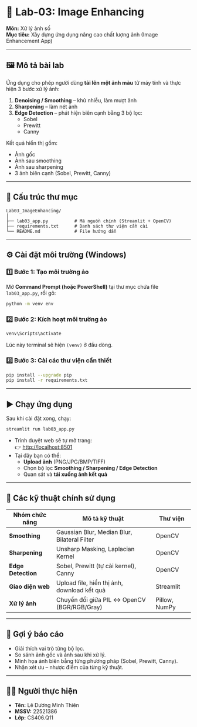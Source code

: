 
# 🧪 Lab-03: Image Enhancing  
**Môn:** Xử lý ảnh số  
**Mục tiêu:** Xây dựng ứng dụng nâng cao chất lượng ảnh (Image Enhancement App)

---

## 🖼️ Mô tả bài lab
Ứng dụng cho phép người dùng **tải lên một ảnh màu** từ máy tính và thực hiện 3 bước xử lý ảnh:
1. **Denoising / Smoothing** – khử nhiễu, làm mượt ảnh  
2. **Sharpening** – làm nét ảnh  
3. **Edge Detection** – phát hiện biên cạnh bằng 3 bộ lọc:
   - Sobel  
   - Prewitt  
   - Canny  

Kết quả hiển thị gồm:
- Ảnh gốc  
- Ảnh sau smoothing  
- Ảnh sau sharpening  
- 3 ảnh biên cạnh (Sobel, Prewitt, Canny)

---

## 📂 Cấu trúc thư mục
```
Lab03_ImageEnhancing/
│
├── lab03_app.py          # Mã nguồn chính (Streamlit + OpenCV)
├── requirements.txt      # Danh sách thư viện cần cài
└── README.md             # File hướng dẫn
```

---

## ⚙️ Cài đặt môi trường (Windows)

### 1️⃣ Bước 1: Tạo môi trường ảo
Mở **Command Prompt (hoặc PowerShell)** tại thư mục chứa file `lab03_app.py`, rồi gõ:
```bash
python -m venv env
```

### 2️⃣ Bước 2: Kích hoạt môi trường ảo
```bash
venv\Scripts\activate
```
Lúc này terminal sẽ hiện `(venv)` ở đầu dòng.

### 3️⃣ Bước 3: Cài các thư viện cần thiết
```bash
pip install --upgrade pip
pip install -r requirements.txt
```

---

## ▶️ Chạy ứng dụng
Sau khi cài đặt xong, chạy:
```bash
streamlit run lab03_app.py
```

- Trình duyệt web sẽ tự mở trang:  
  👉 [http://localhost:8501](http://localhost:8501)
- Tại đây bạn có thể:
  - **Upload ảnh** (PNG/JPG/BMP/TIFF)  
  - Chọn bộ lọc **Smoothing / Sharpening / Edge Detection**  
  - Quan sát và **tải xuống ảnh kết quả**

---

## 🧠 Các kỹ thuật chính sử dụng
| Nhóm chức năng | Mô tả kỹ thuật | Thư viện |
|-----------------|----------------|-----------|
| **Smoothing** | Gaussian Blur, Median Blur, Bilateral Filter | OpenCV |
| **Sharpening** | Unsharp Masking, Laplacian Kernel | OpenCV |
| **Edge Detection** | Sobel, Prewitt (tự cài kernel), Canny | OpenCV |
| **Giao diện web** | Upload file, hiển thị ảnh, download kết quả | Streamlit |
| **Xử lý ảnh** | Chuyển đổi giữa PIL ↔ OpenCV (BGR/RGB/Gray) | Pillow, NumPy |

---

## 📘 Gợi ý báo cáo
- Giải thích vai trò từng bộ lọc.  
- So sánh ảnh gốc và ảnh sau khi xử lý.  
- Minh họa ảnh biên bằng từng phương pháp (Sobel, Prewitt, Canny).  
- Nhận xét ưu – nhược điểm của từng kỹ thuật.

---

## 👨‍💻 Người thực hiện
- **Tên:** Lê Dương Minh Thiên 
- **MSSV:** 22521386
- **Lớp:** CS406.Q11
